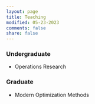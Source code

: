 ```yaml
---
layout: page
title: Teaching
modified: 05-23-2023
comments: false
share: false
---
```


### Undergraduate

* Operations Research


### Graduate

* Modern Optimization Methods
